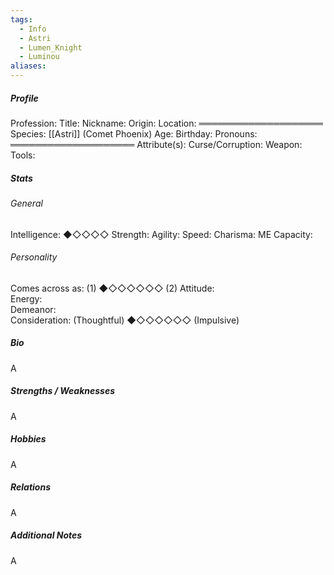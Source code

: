 ```yaml
---
tags:
  - Info
  - Astri
  - Lumen_Knight
  - Luminou
aliases:
---
```




##### Profile
Profession: 
Title: 
Nickname: 
Origin: 
Location: 
════════════════════
Species:  [[Astri]] (Comet Phoenix)
Age: 
Birthday: 
Pronouns: 
════════════════════
Attribute(s): 
Curse/Corruption: 
Weapon: 
Tools: 

##### Stats

###### General

Intelligence:  ◆◇◇◇◇
Strength: 
Agility: 
Speed: 
Charisma: 
ME Capacity: 

###### Personality

Comes across as:  (1)  ◆◇◇◇◇◇◇  (2)
Attitude:  
Energy:  
Demeanor:  
Consideration:  (Thoughtful)  ◆◇◇◇◇◇◇  (Impulsive)

##### Bio

A


##### Strengths / Weaknesses

A


##### Hobbies

A


##### Relations

A

##### Additional Notes

A